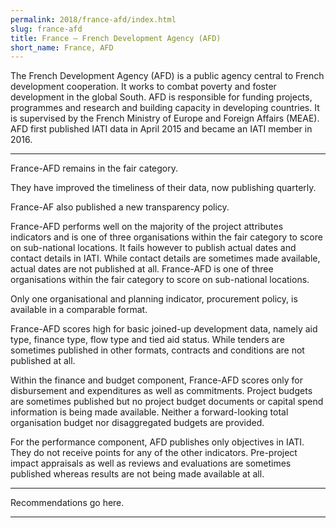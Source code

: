 ```yaml
---
permalink: 2018/france-afd/index.html
slug: france-afd
title: France – French Development Agency (AFD)
short_name: France, AFD
---
```


The French Development Agency (AFD) is a public agency central to French development cooperation. It works to combat poverty and foster development in the global South. AFD is responsible for funding projects, programmes and research and building capacity in developing countries. It is supervised by the French Ministry of Europe and Foreign Affairs (MEAE). AFD first published IATI data in April 2015 and became an IATI member in 2016.

---

France-AFD remains in the fair category. 

They have improved the timeliness of their data, now publishing quarterly. 

France-AF also published a new transparency policy. 

France-AFD performs well on the majority of the project attributes indicators and is one of three organisations within the fair category to score on sub-national locations.  It fails however to publish actual dates and contact details in IATI. While contact details are sometimes made available, actual dates are not published at all. France-AFD is one of three organisations within the fair category to score on sub-national locations. 

Only one organisational and planning indicator, procurement policy, is available in a comparable format. 

France-AFD scores high for basic joined-up development data, namely aid type, finance type, flow type and tied aid status. While tenders are sometimes published in other formats, contracts and conditions are not published at all. 

Within the finance and budget component, France-AFD scores only for disbursement and expenditures as well as commitments. Project budgets are sometimes published but no project budget documents or capital spend information is being made available. Neither a forward-looking total organisation budget nor disaggregated budgets are provided.

For the performance component, AFD publishes only objectives in IATI. They do not receive points for any of the other indicators. Pre-project impact appraisals as well as reviews and evaluations are sometimes published whereas results are not being made available at all. 


---

Recommendations go here.

---
